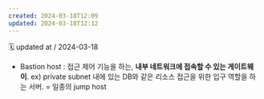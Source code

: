 ```yaml
---
created: 2024-03-18T12:09
updated: 2024-03-18T12:12
---
```

🗓 updated at / 2024-03-18

- Bastion host : 접근 제어 기능을 하는, **내부 네트워크에 접속할 수 있는 게이트웨이**.
ex) private subnet 내에 있는 DB와 같은 리소스 접근을 위한 입구 역할을 하는 서버.
= 일종의 jump host